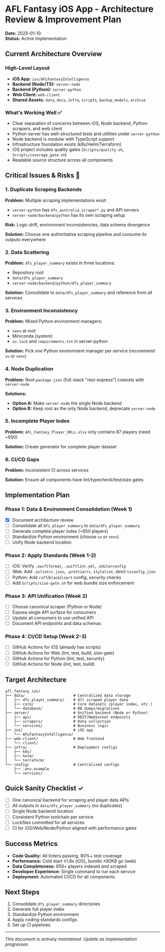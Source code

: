 # AFL Fantasy iOS App - Architecture Review & Improvement Plan

**Date:** 2025-01-10  
**Status:** Active Implementation

## Current Architecture Overview

### High-Level Layout
- **iOS App:** `ios/AFLFantasyIntelligence`
- **Backend (Node/TS):** `server-node`
- **Backend (Python):** `server-python`
- **Web Client:** `web-client`
- **Shared Assets:** `data`, `docs`, `infra`, `scripts`, `backup_models`, `archive`

### What's Working Well ✅
- Clear separation of concerns between iOS, Node backend, Python scrapers, and web client
- Python server has well-structured tests and utilities under `server-python`
- Node backend is modular with TypeScript support
- Infrastructure foundation exists (k8s/Helm/Terraform)
- iOS project includes quality gates (`Scripts/quality.sh`, `Scripts/coverage_gate.sh`)
- Readable source structure across all components

## Critical Issues & Risks 🚨

### 1. Duplicate Scraping Backends
**Problem:** Multiple scraping implementations exist:
- `server-python` has `dfs_australia_scraper*.py` and API servers
- `server-node/backend/python` has its own scraping setup

**Risk:** Logic drift, environment inconsistencies, data schema divergence

**Solution:** Choose one authoritative scraping pipeline and consume its outputs everywhere

### 2. Data Scattering
**Problem:** `dfs_player_summary` exists in three locations:
- Repository root
- `data/dfs_player_summary`
- `server-node/backend/python/dfs_player_summary`

**Solution:** Consolidate to `data/dfs_player_summary` and reference from all services

### 3. Environment Inconsistency
**Problem:** Mixed Python environment managers:
- `venv` at root
- Miniconda (system)
- `uv.lock` and `requirements.txt` in server-python

**Solution:** Pick one Python environment manager per service (recommend `uv` or `venv`)

### 4. Node Duplication
**Problem:** Root `package.json` (full-stack "rest-express") coexists with `server-node`

**Solutions:**
- **Option A:** Make `server-node` the single Node backend
- **Option B:** Keep root as the only Node backend, deprecate `server-node`

### 5. Incomplete Player Index
**Problem:** `AFL_Fantasy_Player_URLs.xlsx` only contains 87 players (need ~650)

**Solution:** Create generator for complete player dataset

### 6. CI/CD Gaps
**Problem:** Inconsistent CI across services

**Solution:** Ensure all components have lint/typecheck/test/size gates

## Implementation Plan

### Phase 1: Data & Environment Consolidation (Week 1)
- [x] Document architecture review
- [ ] Consolidate all `dfs_player_summary` to `data/dfs_player_summary`
- [ ] Generate complete player index (~650 players)
- [ ] Standardize Python environment (choose `uv` or `venv`)
- [ ] Unify Node backend location

### Phase 2: Apply Standards (Week 1-2)
- [ ] iOS: Verify `.swiftformat`, `.swiftlint.yml`, `.editorconfig`
- [ ] Web: Add `.eslintrc.json`, `.prettierrc`, `stylelint`, strict `tsconfig.json`
- [ ] Python: Add `ruff`/`black`/`isort` config, security checks
- [ ] Add `Scripts/size-gate.sh` for web bundle size enforcement

### Phase 3: API Unification (Week 2)
- [ ] Choose canonical scraper (Python or Node)
- [ ] Expose single API surface for consumers
- [ ] Update all consumers to use unified API
- [ ] Document API endpoints and data schemas

### Phase 4: CI/CD Setup (Week 2-3)
- [ ] GitHub Actions for iOS (already has scripts)
- [ ] GitHub Actions for Web (lint, test, build, size-gate)
- [ ] GitHub Actions for Python (lint, test, security)
- [ ] GitHub Actions for Node (lint, test, build)

## Target Architecture

```
afl_fantasy_ios/
├── data/                      # Centralized data storage
│   ├── dfs_player_summary/    # All scraped player data
│   ├── core/                  # Core datasets (player index, etc.)
│   └── database/              # DB dumps/migrations
├── server/                    # Unified backend (Node or Python)
│   ├── api/                   # REST/WebSocket endpoints
│   ├── scrapers/              # Data collection
│   └── services/              # Business logic
├── ios/                       # iOS app
│   └── AFLFantasyIntelligence/
├── web-client/                # Web frontend
│   └── client/
├── infra/                     # Deployment configs
│   ├── k8s/
│   ├── helm/
│   └── terraform/
└── config/                    # Centralized configs
    ├── .env.example
    └── services/
```

## Quick Sanity Checklist ✓
- [ ] One canonical backend for scraping and player data APIs
- [ ] All outputs in `data/dfs_player_summary` (no duplicates)
- [ ] Single Node backend location
- [ ] Consistent Python toolchain per service
- [ ] Lockfiles committed for all services
- [ ] CI for iOS/Web/Node/Python aligned with performance gates

## Success Metrics
- **Code Quality:** All linters passing, 80%+ test coverage
- **Performance:** Cold start ≤1.8s (iOS), bundle ≤90KB gz (web)
- **Data Completeness:** 650+ players indexed and scraped
- **Developer Experience:** Single command to run each service
- **Deployment:** Automated CI/CD for all components

## Next Steps
1. Consolidate `dfs_player_summary` directories
2. Generate full player index
3. Standardize Python environment
4. Apply coding standards configs
5. Set up CI pipelines

---

*This document is actively maintained. Update as implementation progresses.*
